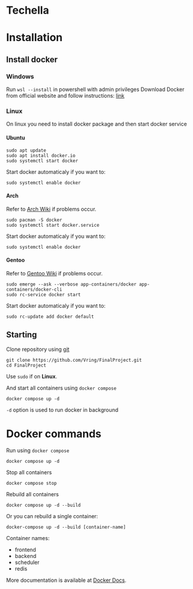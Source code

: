 # Techella

# Installation

## Install docker
### Windows
Run ```wsl --install``` in powershell with admin privileges
Download Docker from official website and follow instructions: [link](https://docs.docker.com/desktop/windows/install/)

### Linux
On linux you need to install docker package and then start docker service
#### Ubuntu
```
sudo apt update
sudo apt install docker.io
sudo systemctl start docker
```
Start docker automaticaly if you want to:
```
sudo systemctl enable docker
````

#### Arch
Refer to [Arch Wiki](https://wiki.archlinux.org/title/Docker) if problems occur.
```
sudo pacman -S docker
sudo systemctl start docker.service
```
Start docker automaticaly if you want to:
```
sudo systemctl enable docker
````

#### Gentoo
Refer to [Gentoo Wiki](https://wiki.gentoo.org/wiki/Docker#Installation) if problems occur.
```
sudo emerge --ask --verbose app-containers/docker app-containers/docker-cli
sudo rc-service docker start
```
Start docker automaticaly if you want to:
```
sudo rc-update add docker default
```

## Starting
Clone repository using [git](https://git-scm.com/book/en/v2/Getting-Started-Installing-Git)
```
git clone https://github.com/Vring/FinalProject.git
cd FinalProject
```
Use ```sudo``` if on **Linux**.

And start all containers using ```docker compose```
```
docker compose up -d
```
```-d``` option is used to run docker in background

# Docker commands
Run using ```docker compose```
```
docker compose up -d
```

Stop all containers
```
docker compose stop
```

Rebuild all containers
```
docker compose up -d --build
```

Or you can rebuild a single container:
```
docker-compose up -d --build [container-name]
```
Container names:
  - frontend
  - backend
  - scheduler
  - redis

More documentation is available at [Docker Docs](https://docs.docker.com/compose/).
